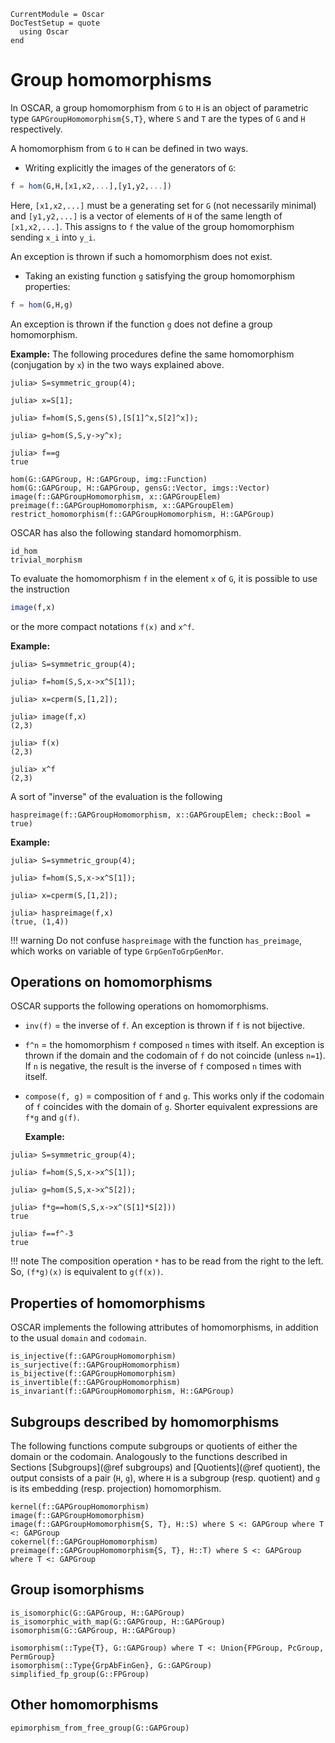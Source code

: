 ```@meta
CurrentModule = Oscar
DocTestSetup = quote
  using Oscar
end
```

# Group homomorphisms

In OSCAR, a group homomorphism from `G` to `H` is an object of parametric type `GAPGroupHomomorphism{S,T}`, where `S` and `T` are the types of `G` and `H` respectively.

A homomorphism from `G` to `H` can be defined in two ways.

* Writing explicitly the images of the generators of `G`:
```julia
f = hom(G,H,[x1,x2,...],[y1,y2,...])
```
Here, `[x1,x2,...]` must be a generating set for `G` (not necessarily minimal) and `[y1,y2,...]` is a vector of elements of `H` of the same length of `[x1,x2,...]`. This assigns to `f` the value of the group homomorphism sending `x_i` into `y_i`.

An exception is thrown if such a homomorphism does not exist.

* Taking an existing function `g` satisfying the group homomorphism properties:
```julia
f = hom(G,H,g)
```
An exception is thrown if the function `g` does not define a group homomorphism.

  **Example:**
The following procedures define the same homomorphism (conjugation by `x`) in the two ways explained above.
```jldoctest
julia> S=symmetric_group(4);

julia> x=S[1];

julia> f=hom(S,S,gens(S),[S[1]^x,S[2]^x]);

julia> g=hom(S,S,y->y^x);

julia> f==g
true
```

```@docs
hom(G::GAPGroup, H::GAPGroup, img::Function)
hom(G::GAPGroup, H::GAPGroup, gensG::Vector, imgs::Vector)
image(f::GAPGroupHomomorphism, x::GAPGroupElem)
preimage(f::GAPGroupHomomorphism, x::GAPGroupElem)
restrict_homomorphism(f::GAPGroupHomomorphism, H::GAPGroup)
```

OSCAR has also the following standard homomorphism.
```@docs
id_hom
trivial_morphism
```

To evaluate the homomorphism `f` in the element `x` of `G`, it is possible to use the instruction
```julia
image(f,x)
```
or the more compact notations `f(x)` and `x^f`.

  **Example:**
```jldoctest
julia> S=symmetric_group(4);

julia> f=hom(S,S,x->x^S[1]);

julia> x=cperm(S,[1,2]);

julia> image(f,x)
(2,3)

julia> f(x)
(2,3)

julia> x^f
(2,3)
```

A sort of "inverse" of the evaluation is the following
```@docs
haspreimage(f::GAPGroupHomomorphism, x::GAPGroupElem; check::Bool = true)
```
  **Example:**
```jldoctest
julia> S=symmetric_group(4);

julia> f=hom(S,S,x->x^S[1]);

julia> x=cperm(S,[1,2]);

julia> haspreimage(f,x)
(true, (1,4))
```

!!! warning
    Do not confuse `haspreimage` with the function `has_preimage`, which works on variable of type `GrpGenToGrpGenMor`.

## Operations on homomorphisms

OSCAR supports the following operations on homomorphisms.

* `inv(f)` = the inverse of `f`.
  An exception is thrown if `f` is not bijective.
* `f^n` = the homomorphism `f` composed `n` times with itself.
  An exception is thrown if the domain and the codomain of `f` do not coincide
  (unless `n=1`). If `n` is negative, the result is the inverse of `f` composed `n` times with itself.
* `compose(f, g)` = composition of `f` and `g`. This works only if the codomain of `f` coincides with the domain of `g`. Shorter equivalent expressions are `f*g` and `g(f)`.

  **Example:**
```jldoctest
julia> S=symmetric_group(4);

julia> f=hom(S,S,x->x^S[1]);

julia> g=hom(S,S,x->x^S[2]);

julia> f*g==hom(S,S,x->x^(S[1]*S[2]))
true

julia> f==f^-3
true
```

!!! note
    The composition operation `*` has to be read from the right to the left. So, `(f*g)(x)` is equivalent to `g(f(x))`.

## Properties of homomorphisms

OSCAR implements the following attributes of homomorphisms,
in addition to the usual `domain` and `codomain`.

```@docs
is_injective(f::GAPGroupHomomorphism)
is_surjective(f::GAPGroupHomomorphism)
is_bijective(f::GAPGroupHomomorphism)
is_invertible(f::GAPGroupHomomorphism)
is_invariant(f::GAPGroupHomomorphism, H::GAPGroup)
```

## Subgroups described by homomorphisms

The following functions compute subgroups or quotients of either the domain or the codomain. Analogously to the functions described in Sections [Subgroups](@ref subgroups) and [Quotients](@ref quotient), the output consists of a pair (`H`, `g`), where `H` is a subgroup (resp. quotient) and `g` is its embedding (resp. projection) homomorphism.

```@docs
kernel(f::GAPGroupHomomorphism)
image(f::GAPGroupHomomorphism)
image(f::GAPGroupHomomorphism{S, T}, H::S) where S <: GAPGroup where T <: GAPGroup
cokernel(f::GAPGroupHomomorphism)
preimage(f::GAPGroupHomomorphism{S, T}, H::T) where S <: GAPGroup where T <: GAPGroup
```

## Group isomorphisms

```@docs
is_isomorphic(G::GAPGroup, H::GAPGroup)
is_isomorphic_with_map(G::GAPGroup, H::GAPGroup)
isomorphism(G::GAPGroup, H::GAPGroup)
```

```@docs
isomorphism(::Type{T}, G::GAPGroup) where T <: Union{FPGroup, PcGroup, PermGroup}
isomorphism(::Type{GrpAbFinGen}, G::GAPGroup)
simplified_fp_group(G::FPGroup)
```

## Other homomorphisms

```@docs
epimorphism_from_free_group(G::GAPGroup)
```
